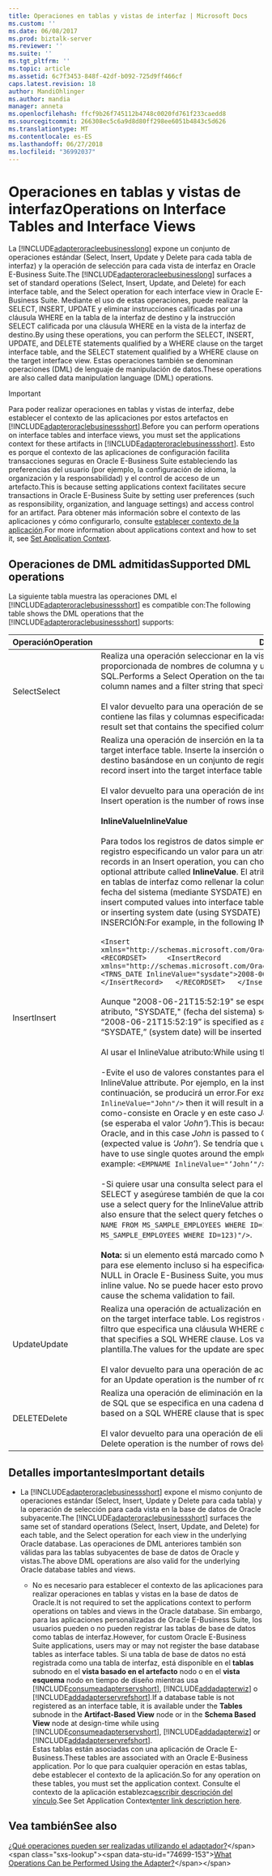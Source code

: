 ```yaml
---
title: Operaciones en tablas y vistas de interfaz | Microsoft Docs
ms.custom: ''
ms.date: 06/08/2017
ms.prod: biztalk-server
ms.reviewer: ''
ms.suite: ''
ms.tgt_pltfrm: ''
ms.topic: article
ms.assetid: 6c7f3453-848f-42df-b092-725d9ff466cf
caps.latest.revision: 18
author: MandiOhlinger
ms.author: mandia
manager: anneta
ms.openlocfilehash: ffcf9b26f745112b4748c0020fd761f233caedd8
ms.sourcegitcommit: 266308ec5c6a9d8d80ff298ee6051b4843c5d626
ms.translationtype: MT
ms.contentlocale: es-ES
ms.lasthandoff: 06/27/2018
ms.locfileid: "36992037"
---
```

# <a name="operations-on-interface-tables-and-interface-views"></a><span data-ttu-id="74699-102">Operaciones en tablas y vistas de interfaz</span><span class="sxs-lookup"><span data-stu-id="74699-102">Operations on Interface Tables and Interface Views</span></span>
<span data-ttu-id="74699-103">La [!INCLUDE[adapteroracleebusinesslong](../../includes/adapteroracleebusinesslong-md.md)] expone un conjunto de operaciones estándar (Select, Insert, Update y Delete para cada tabla de interfaz) y la operación de selección para cada vista de interfaz en Oracle E-Business Suite.</span><span class="sxs-lookup"><span data-stu-id="74699-103">The [!INCLUDE[adapteroracleebusinesslong](../../includes/adapteroracleebusinesslong-md.md)] surfaces a set of standard operations (Select, Insert, Update, and Delete) for each interface table, and the Select operation for each interface view in Oracle E-Business Suite.</span></span> <span data-ttu-id="74699-104">Mediante el uso de estas operaciones, puede realizar la SELECT, INSERT, UPDATE y eliminar instrucciones calificadas por una cláusula WHERE en la tabla de la interfaz de destino y la instrucción SELECT calificada por una cláusula WHERE en la vista de la interfaz de destino.</span><span class="sxs-lookup"><span data-stu-id="74699-104">By using these operations, you can perform the SELECT, INSERT, UPDATE, and DELETE statements qualified by a WHERE clause on the target interface table, and the SELECT statement qualified by a WHERE clause on the target interface view.</span></span> <span data-ttu-id="74699-105">Estas operaciones también se denominan operaciones (DML) de lenguaje de manipulación de datos.</span><span class="sxs-lookup"><span data-stu-id="74699-105">These operations are also called data manipulation language (DML) operations.</span></span>  
  
> [!IMPORTANT]
>  <span data-ttu-id="74699-106">Para poder realizar operaciones en tablas y vistas de interfaz, debe establecer el contexto de las aplicaciones por estos artefactos en [!INCLUDE[adapteroraclebusinessshort](../../includes/adapteroraclebusinessshort-md.md)].</span><span class="sxs-lookup"><span data-stu-id="74699-106">Before you can perform operations on interface tables and interface views, you must set the applications context for these artifacts in [!INCLUDE[adapteroraclebusinessshort](../../includes/adapteroraclebusinessshort-md.md)].</span></span> <span data-ttu-id="74699-107">Esto es porque el contexto de las aplicaciones de configuración facilita transacciones seguras en Oracle E-Business Suite estableciendo las preferencias del usuario (por ejemplo, la configuración de idioma, la organización y la responsabilidad) y el control de acceso de un artefacto.</span><span class="sxs-lookup"><span data-stu-id="74699-107">This is because setting applications context facilitates secure transactions in Oracle E-Business Suite by setting user preferences (such as responsibility, organization, and language settings) and access control for an artifact.</span></span> <span data-ttu-id="74699-108">Para obtener más información sobre el contexto de las aplicaciones y cómo configurarlo, consulte [establecer contexto de la aplicación](../../adapters-and-accelerators/adapter-oracle-ebs/set-application-context.md).</span><span class="sxs-lookup"><span data-stu-id="74699-108">For more information about applications context and how to set it, see [Set Application Context](../../adapters-and-accelerators/adapter-oracle-ebs/set-application-context.md).</span></span>  

## <a name="supported-dml-operations"></a><span data-ttu-id="74699-109">Operaciones de DML admitidas</span><span class="sxs-lookup"><span data-stu-id="74699-109">Supported DML operations</span></span>  
 <span data-ttu-id="74699-110">La siguiente tabla muestra las operaciones DML el [!INCLUDE[adapteroraclebusinessshort](../../includes/adapteroraclebusinessshort-md.md)] es compatible con:</span><span class="sxs-lookup"><span data-stu-id="74699-110">The following table shows the DML operations that the [!INCLUDE[adapteroraclebusinessshort](../../includes/adapteroraclebusinessshort-md.md)] supports:</span></span>  
  
|<span data-ttu-id="74699-111">Operación</span><span class="sxs-lookup"><span data-stu-id="74699-111">Operation</span></span>|<span data-ttu-id="74699-112">Descripción</span><span class="sxs-lookup"><span data-stu-id="74699-112">Description</span></span>|  
|---------------|-----------------|  
|<span data-ttu-id="74699-113">Select</span><span class="sxs-lookup"><span data-stu-id="74699-113">Select</span></span>|<span data-ttu-id="74699-114">Realiza una operación seleccionar en la vista tabla o la interfaz de interfaz destino basándose en una lista proporcionada de nombres de columna y una cadena de filtro que especifica una cláusula WHERE de SQL.</span><span class="sxs-lookup"><span data-stu-id="74699-114">Performs a Select Operation on the target interface table or interface view based on a supplied list of column names and a filter string that specifies a SQL WHERE clause.</span></span><br /><br /> <span data-ttu-id="74699-115">El valor devuelto para una operación de selección es un conjunto de resultados fuertemente tipado que contiene las filas y columnas especificadas.</span><span class="sxs-lookup"><span data-stu-id="74699-115">The return value for a Select operation is a strongly-typed result set that contains the specified columns and rows.</span></span>|  
|<span data-ttu-id="74699-116">Insert</span><span class="sxs-lookup"><span data-stu-id="74699-116">Insert</span></span>|<span data-ttu-id="74699-117">Realiza una operación de inserción en la tabla de la interfaz de destino.</span><span class="sxs-lookup"><span data-stu-id="74699-117">Performs an Insert operation on the target interface table.</span></span> <span data-ttu-id="74699-118">Inserte la inserción operación admite varios registros en la tabla de la interfaz de destino basándose en un conjunto de registros proporcionado.</span><span class="sxs-lookup"><span data-stu-id="74699-118">The Insert operation supports multiple-record insert into the target interface table based on a supplied record set.</span></span><br /><br /> <span data-ttu-id="74699-119">El valor devuelto para una operación de inserción es el número de filas insertadas.</span><span class="sxs-lookup"><span data-stu-id="74699-119">The return value for an Insert operation is the number of rows inserted.</span></span><br /><br /> <span data-ttu-id="74699-120">**InlineValue**</span><span class="sxs-lookup"><span data-stu-id="74699-120">**InlineValue**</span></span><br /><br /> <span data-ttu-id="74699-121">Para todos los registros de datos simple en una operación de inserción, puede elegir invalidar el valor de un registro especificando un valor para un atributo opcional denominado **InlineValue**.</span><span class="sxs-lookup"><span data-stu-id="74699-121">For all simple data records in an Insert operation, you can choose to override the value of a record by specifying a value for an optional attribute called **InlineValue**.</span></span> <span data-ttu-id="74699-122">El atributo InlineValue puede usarse para insertar valores calculados en tablas de interfaz como rellenar la columna de clave principal mediante una secuencia o insertar la fecha del sistema (mediante SYSDATE) en una columna de fecha.</span><span class="sxs-lookup"><span data-stu-id="74699-122">The InlineValue attribute can be used to insert computed values into interface tables such as populating the primary key column using a sequence or inserting system date (using SYSDATE) into a date column.</span></span> <span data-ttu-id="74699-123">Por ejemplo, en la siguiente instrucción de INSERCIÓN:</span><span class="sxs-lookup"><span data-stu-id="74699-123">For example, in the following INSERT statement:</span></span><br /><br /> `<Insert xmlns="http://schemas.microsoft.com/OracleEBS/2008/05/InterfaceTables/AR/AR_ARCHIVE_PURGE_INTERIM">   <RECORDSET>     <InsertRecord xmlns="http://schemas.microsoft.com/OracleEBS/2008/05/TableViewRecord/AR/AR_ARCHIVE_PURGE_INTERIM">       <TRNS_DATE InlineValue="sysdate">2008-06-21T15:52:19</TRNS_DATE>       <EMPNAME>John</EMPNAME>     </InsertRecord>   </RECORDSET>   </Insert>`<br /><br /> <span data-ttu-id="74699-124">Aunque "2008-06-21T15:52:19" se especifica como un valor para TRNS_DATE, el valor de la **InlineValue** atributo, "SYSDATE," (fecha del sistema) se insertará en la tabla de la interfaz de destino.</span><span class="sxs-lookup"><span data-stu-id="74699-124">Even though “2008-06-21T15:52:19” is specified as a value for TRNS_DATE, the value of the **InlineValue** attribute, “SYSDATE,” (system date) will be inserted into the target interface table.</span></span><br /><br /> <span data-ttu-id="74699-125">Al usar el InlineValue atributo:</span><span class="sxs-lookup"><span data-stu-id="74699-125">While using the InlineValue attribute:</span></span><br /><br /> <span data-ttu-id="74699-126">-Evite el uso de valores constantes para el atributo InlineValue.</span><span class="sxs-lookup"><span data-stu-id="74699-126">- Avoid using constant values for the InlineValue attribute.</span></span> <span data-ttu-id="74699-127">Por ejemplo, en la instrucción INSERT, si especifica `<EMPNAME InlineValue="John"/>` , a continuación, se producirá un error.</span><span class="sxs-lookup"><span data-stu-id="74699-127">For example, in the INSERT statement, if you specify `<EMPNAME InlineValue="John"/>` then it will result in an error.</span></span> <span data-ttu-id="74699-128">Esto es porque se pasa el valor del atributo InlineValue como-consiste en Oracle y en este caso *John* se pasa a Oracle E-Business Suite, no es el valor esperado (se esperaba el valor *'John'*).</span><span class="sxs-lookup"><span data-stu-id="74699-128">This is because the value of the InlineValue attribute is passed on as-is to Oracle, and in this case *John* is passed to Oracle E-Business Suite, which is not the expected value (expected value is *‘John’*).</span></span> <span data-ttu-id="74699-129">Se tendría que usar comillas simples para el nombre del empleado.</span><span class="sxs-lookup"><span data-stu-id="74699-129">You would have to use single quotes around the employee name.</span></span> <span data-ttu-id="74699-130">Por ejemplo: `<EMPNAME InlineValue="’John’"/>`.</span><span class="sxs-lookup"><span data-stu-id="74699-130">For example: `<EMPNAME InlineValue="’John’"/>`.</span></span><br /><br /> <span data-ttu-id="74699-131">-Si quiere usar una consulta select para el atributo InlineValue, debe ir entre paréntesis la instrucción SELECT y asegúrese también de que la consulta select que recupera sólo un único registro.</span><span class="sxs-lookup"><span data-stu-id="74699-131">- If you want to use a select query for the InlineValue attribute, you must enclose the SELECT statement in parentheses and also ensure that the select query fetches only a single record.</span></span> <span data-ttu-id="74699-132">Por ejemplo: `<EMPNAME InlineValue="(SELECT NAME FROM MS_SAMPLE_EMPLOYEES WHERE ID=123)"/>`.</span><span class="sxs-lookup"><span data-stu-id="74699-132">For example: `<EMPNAME InlineValue="(SELECT NAME FROM MS_SAMPLE_EMPLOYEES WHERE ID=123)"/>`.</span></span><br /><br /> <span data-ttu-id="74699-133">**Nota:** si un elemento está marcado como NOT NULL en Oracle E-Business Suite, debe especificar un valor para ese elemento incluso si ha especificado un valor insertado.</span><span class="sxs-lookup"><span data-stu-id="74699-133">**Note:** If an element is marked as NOT NULL in Oracle E-Business Suite, you must specify a value for that element even if you have specified an inline value.</span></span> <span data-ttu-id="74699-134">No se puede hacer esto provocará un error en la validación del esquema.</span><span class="sxs-lookup"><span data-stu-id="74699-134">Failing to do this will cause the schema validation to fail.</span></span>|  
|<span data-ttu-id="74699-135">Update</span><span class="sxs-lookup"><span data-stu-id="74699-135">Update</span></span>|<span data-ttu-id="74699-136">Realiza una operación de actualización en la tabla de la interfaz de destino.</span><span class="sxs-lookup"><span data-stu-id="74699-136">Performs an Update operation on the target interface table.</span></span> <span data-ttu-id="74699-137">Los registros que se va a actualizarse se especifican mediante una cadena de filtro que especifica una cláusula WHERE de SQL.</span><span class="sxs-lookup"><span data-stu-id="74699-137">The records to be updated are specified by a filter string that specifies a SQL WHERE clause.</span></span> <span data-ttu-id="74699-138">Los valores de la actualización se especifican en un registro de plantilla.</span><span class="sxs-lookup"><span data-stu-id="74699-138">The values for the update are specified in a template record.</span></span><br /><br /> <span data-ttu-id="74699-139">El valor devuelto para una operación de actualización es el número de filas actualizadas.</span><span class="sxs-lookup"><span data-stu-id="74699-139">The return value for an Update operation is the number of rows updated.</span></span>|  
|<span data-ttu-id="74699-140">DELETE</span><span class="sxs-lookup"><span data-stu-id="74699-140">Delete</span></span>|<span data-ttu-id="74699-141">Realiza una operación de eliminación en la tabla de interfaz de destino basándose en una cláusula WHERE de SQL que se especifica en una cadena de filtro.</span><span class="sxs-lookup"><span data-stu-id="74699-141">Performs a Delete operation on the target interface table based on a SQL WHERE clause that is specified in a filter string.</span></span><br /><br /> <span data-ttu-id="74699-142">El valor devuelto para una operación de eliminación es el número de filas eliminadas.</span><span class="sxs-lookup"><span data-stu-id="74699-142">The return value for a Delete operation is the number of rows deleted.</span></span>|  

## <a name="important-details"></a><span data-ttu-id="74699-143">Detalles importantes</span><span class="sxs-lookup"><span data-stu-id="74699-143">Important details</span></span>  
- <span data-ttu-id="74699-144">La [!INCLUDE[adapteroraclebusinessshort](../../includes/adapteroraclebusinessshort-md.md)] expone el mismo conjunto de operaciones estándar (Select, Insert, Update y Delete para cada tabla) y la operación de selección para cada vista en la base de datos de Oracle subyacente.</span><span class="sxs-lookup"><span data-stu-id="74699-144">The [!INCLUDE[adapteroraclebusinessshort](../../includes/adapteroraclebusinessshort-md.md)] surfaces the same set of standard operations (Select, Insert, Update, and Delete) for each table, and the Select operation for each view in the underlying Oracle database.</span></span> <span data-ttu-id="74699-145">Las operaciones de DML anteriores también son válidas para las tablas subyacentes de base de datos de Oracle y vistas.</span><span class="sxs-lookup"><span data-stu-id="74699-145">The above DML operations are also valid for the underlying Oracle database tables and views.</span></span>  

  - <span data-ttu-id="74699-146">No es necesario para establecer el contexto de las aplicaciones para realizar operaciones en tablas y vistas en la base de datos de Oracle.</span><span class="sxs-lookup"><span data-stu-id="74699-146">It is not required to set the applications context to perform operations on tables and views in the Oracle database.</span></span> <span data-ttu-id="74699-147">Sin embargo, para las aplicaciones personalizadas de Oracle E-Business Suite, los usuarios pueden o no pueden registrar las tablas de base de datos como tablas de interfaz.</span><span class="sxs-lookup"><span data-stu-id="74699-147">However, for custom Oracle E-Business Suite applications, users may or may not register the base database tables as interface tables.</span></span> <span data-ttu-id="74699-148">Si una tabla de base de datos no está registrada como una tabla de interfaz, está disponible en el **tablas** subnodo en el **vista basado en el artefacto** nodo o en el **vista esquema** nodo en tiempo de diseño mientras usa [!INCLUDE[consumeadapterservshort](../../includes/consumeadapterservshort-md.md)], [!INCLUDE[addadapterwiz](../../includes/addadapterwiz-md.md)] o [!INCLUDE[addadapterservrefshort](../../includes/addadapterservrefshort-md.md)].</span><span class="sxs-lookup"><span data-stu-id="74699-148">If a database table is not registered as an interface table, it is available under the **Tables** subnode in the **Artifact-Based View** node or in the **Schema Based View** node at design-time while using [!INCLUDE[consumeadapterservshort](../../includes/consumeadapterservshort-md.md)], [!INCLUDE[addadapterwiz](../../includes/addadapterwiz-md.md)] or [!INCLUDE[addadapterservrefshort](../../includes/addadapterservrefshort-md.md)].</span></span>  
    <span data-ttu-id="74699-149">Estas tablas están asociadas con una aplicación de Oracle E-Business.</span><span class="sxs-lookup"><span data-stu-id="74699-149">These tables are associated with an Oracle E-Business application.</span></span> <span data-ttu-id="74699-150">Por lo que para cualquier operación en estas tablas, debe establecer el contexto de la aplicación.</span><span class="sxs-lookup"><span data-stu-id="74699-150">So for any operation on these tables, you must set the application context.</span></span> <span data-ttu-id="74699-151">Consulte el contexto de la aplicación establezca[escribir descripción del vínculo](../../adapters-and-accelerators/adapter-oracle-ebs/set-application-context.md).</span><span class="sxs-lookup"><span data-stu-id="74699-151">See Set Application Context[enter link description here](../../adapters-and-accelerators/adapter-oracle-ebs/set-application-context.md).</span></span>  
  
## <a name="see-also"></a><span data-ttu-id="74699-152">Vea también</span><span class="sxs-lookup"><span data-stu-id="74699-152">See also</span></span>  
 <span data-ttu-id="74699-153">[¿Qué operaciones pueden ser realizadas utilizando el adaptador?](https://msdn.microsoft.com/library/cc185219(v=bts.10).aspx)</span><span class="sxs-lookup"><span data-stu-id="74699-153">[What Operations Can be Performed Using the Adapter?](https://msdn.microsoft.com/library/cc185219(v=bts.10).aspx)</span></span>